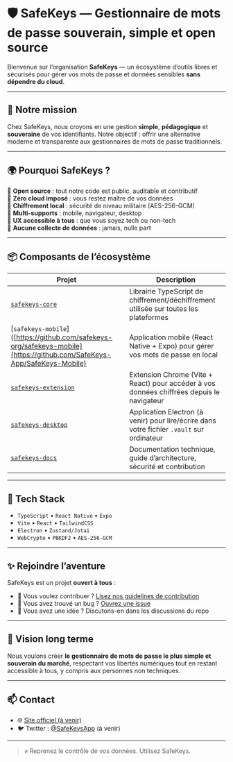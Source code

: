 # 🛡️ SafeKeys — Gestionnaire de mots de passe souverain, simple et open source

Bienvenue sur l’organisation **SafeKeys** — un écosystème d’outils libres et sécurisés pour gérer vos mots de passe et données sensibles **sans dépendre du cloud**.

---

## 🔐 Notre mission

Chez SafeKeys, nous croyons en une gestion **simple**, **pédagogique** et **souveraine** de vos identifiants. Notre objectif : offrir une alternative moderne et transparente aux gestionnaires de mots de passe traditionnels.

---

## 🌍 Pourquoi SafeKeys ?

🔸 **Open source** : tout notre code est public, auditable et contributif  
🔸 **Zéro cloud imposé** : vous restez maître de vos données  
🔸 **Chiffrement local** : sécurité de niveau militaire (AES-256-GCM)  
🔸 **Multi-supports** : mobile, navigateur, desktop  
🔸 **UX accessible à tous** : que vous soyez tech ou non-tech  
🔸 **Aucune collecte de données** : jamais, nulle part

---

## 📦 Composants de l’écosystème

| Projet | Description |
|--------|-------------|
| [`safekeys-core`](https://github.com/SafeKeys-App/SafeKeys-Core) | Librairie TypeScript de chiffrement/déchiffrement utilisée sur toutes les plateformes |
| [`safekeys-mobile`]([https://github.com/safekeys-org/safekeys-mobile](https://github.com/SafeKeys-App/SafeKeys-Mobile) | Application mobile (React Native + Expo) pour gérer vos mots de passe en local |
| [`safekeys-extension`](https://github.com/safekeys-org/safekeys-extension) | Extension Chrome (Vite + React) pour accéder à vos données chiffrées depuis le navigateur |
| [`safekeys-desktop`](https://github.com/safekeys-org/safekeys-desktop) | Application Electron (à venir) pour lire/écrire dans votre fichier `.vault` sur ordinateur |
| [`safekeys-docs`](https://github.com/safekeys-org/safekeys-docs) | Documentation technique, guide d’architecture, sécurité et contribution |

---

## 🔧 Tech Stack

- `TypeScript` • `React Native` • `Expo`
- `Vite` • `React` • `TailwindCSS`
- `Electron` • `Zustand/Jotai`
- `WebCrypto` • `PBKDF2` • `AES-256-GCM`

---

## ✨ Rejoindre l’aventure

SafeKeys est un projet **ouvert à tous** :

- 🚀 Vous voulez contribuer ? [Lisez nos guidelines de contribution](https://github.com/safekeys-org/safekeys-docs)
- 🐛 Vous avez trouvé un bug ? [Ouvrez une issue](https://github.com/safekeys-org/safekeys-core/issues)
- 💬 Vous avez une idée ? Discutons-en dans les discussions du repo

---

## 🧠 Vision long terme

Nous voulons créer **le gestionnaire de mots de passe le plus simple et souverain du marché**, respectant vos libertés numériques tout en restant accessible à tous, y compris aux personnes non techniques.

---

## 📫 Contact

- 🌐 [Site officiel (à venir)](https://safekeys.org)
- 🐦 Twitter : [@SafeKeysApp](https://twitter.com/SafeKeysApp) (à venir)

---

> ✊ Reprenez le contrôle de vos données. Utilisez SafeKeys.


